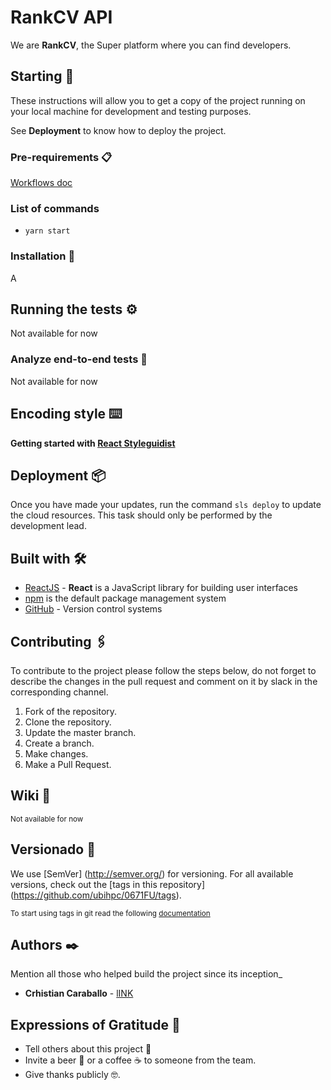 # RankCV API

 We are **RankCV**, the Super platform where you can find developers.

## Starting  🚀

These instructions will allow you to get a copy of the project running on your local machine for development and testing purposes.

See **Deployment** to know how to deploy the project.

### Pre-requirements 📋

[Workflows doc](https://www.serverless.com/)

### **List of commands**

- `yarn start`

### Installation  🔧

A

## Running the tests ⚙️

Not available for now

### Analyze end-to-end tests  🔩

Not available for now

## Encoding style  ⌨️

**Getting started with [React Styleguidist](./STYLEGUIDE.md)**

## Deployment  📦

Once you have made your updates, run the command ```sls deploy``` to update the cloud resources. This task should only be performed by the development lead.

## Built with  🛠️

- [ReactJS](https://reactjs.org/docs/getting-started.html)  - **React** is a JavaScript library for building user interfaces
- [npm](https://www.npmjs.com/) is the default package management system
- [GitHub](https://github.com) - Version control systems

## Contributing  🖇️

To contribute to the project please follow the steps below, do not forget to describe the changes in the pull request and comment on it by slack in the corresponding channel.

1. Fork of the repository.
2. Clone the repository.
3. Update the master branch.
4. Create a branch.
5. Make changes.
6. Make a Pull Request.

## Wiki  📖

<sub>Not available for now</sub>

## Versionado  📌

We use [SemVer] (http://semver.org/) for versioning. For all available versions, check out the [tags in this repository] (https://github.com/ubihpc/0671FU/tags).

<sub>To start using tags in git read the following [documentation](https://www.atlassian.com/git/tutorials/inspecting-a-repository/git-tag)</sub>

## Authors  ✒️

Mention all those who helped build the project since its inception_

- **Crhistian Caraballo**  -  [lINK](https://www.linkedin.com/in/crhistian-caraballo/)

## Expressions of Gratitude  🎁

- Tell others about this project 📢
- Invite a beer 🍺 or a coffee ☕ to someone from the team.
- Give thanks publicly 🤓.